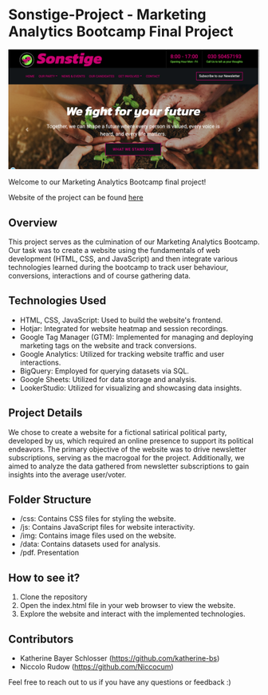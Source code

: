 # Sonstige-Project - Marketing Analytics Bootcamp Final Project
![Preview of Sonstige Website](./img/Sonstige-Project.png)

Welcome to our Marketing Analytics Bootcamp final project!

Website of the project can be found [here](https://sonstige.netlify.app)
## Overview

This project serves as the culmination of our Marketing Analytics Bootcamp. Our task was to create a website using the fundamentals of web development (HTML, CSS, and JavaScript) and then integrate various technologies learned during the bootcamp to track user behaviour, conversions, interactions and of course gathering data.

## Technologies Used

- HTML, CSS, JavaScript: Used to build the website's frontend.
- Hotjar: Integrated for website heatmap and session recordings.
- Google Tag Manager (GTM): Implemented for managing and deploying marketing tags on the website and track conversions.
- Google Analytics: Utilized for tracking website traffic and user interactions.
- BigQuery: Employed for querying datasets via SQL.
- Google Sheets: Utilized for data storage and analysis.
- LookerStudio: Utilized for visualizing and showcasing data insights.

## Project Details

We chose to create a website for a fictional satirical political party, developed by us, which required an online presence to support its political endeavors. The primary objective of the website was to drive newsletter subscriptions, serving as the macrogoal for the project. Additionally, we aimed to analyze the data gathered from newsletter subscriptions to gain insights into the average user/voter.

## Folder Structure

- /css: Contains CSS files for styling the website.
- /js: Contains JavaScript files for website interactivity.
- /img: Contains image files used on the website.
- /data: Contains datasets used for analysis.
- /pdf. Presentation

## How to see it?

1. Clone the repository
2. Open the index.html file in your web browser to view the website.
3. Explore the website and interact with the implemented technologies.

## Contributors

- Katherine Bayer Schlosser (https://github.com/katherine-bs)
- Niccolo Rudow (https://github.com/Niccocum)


Feel free to reach out to us if you have any questions or feedback :)


